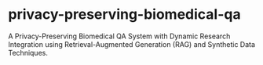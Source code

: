 # privacy-preserving-biomedical-qa
A Privacy-Preserving Biomedical QA System with Dynamic Research Integration using Retrieval-Augmented Generation (RAG) and Synthetic Data Techniques.
